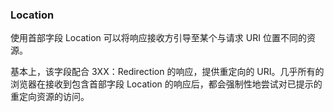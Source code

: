 ### Location

使用首部字段 Location 可以将响应接收方引导至某个与请求 URI 位置不同的资源。

基本上，该字段配合 3XX：Redirection 的响应，提供重定向的 URI。几乎所有的浏览器在接收到包含首部字段 Location 的响应后，都会强制性地尝试对已提示的重定向资源的访问。